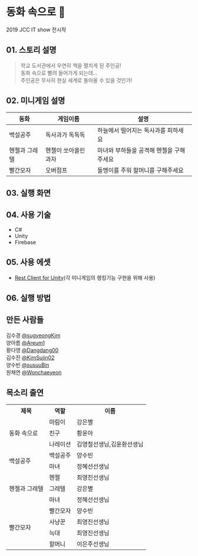 # 동화 속으로 :cherry_blossom:
2019 JCC IT show 전시작  

## 01. 스토리 설명

>학교 도서관에서 우연히 책을 펼치게 된 주인공!  
동화 속으로 빨려 들어가게 되는데...  
주인공은 무사히 현실 세계로 돌아올 수 있을 것인가!

## 02. 미니게임 설명

동화|게임이름|설명
----------|---------|---------
백설공주|독사과가 독독독|하늘에서 떨어지는 독사과를 피하세요
헨젤과 그레텔|헨젤이 쏘아올린 과자|마녀와 부하들을 공격해 헨젤을 구해주세요
빨간모자|오버점프|돌멩이를 주워 할머니를 구해주세요

## 03. 실행 화면

## 04. 사용 기술
* C#
* Unity
* Firebase

## 05. 사용 에셋
* [Rest Client for Unity](https://assetstore.unity.com/packages/tools/network/rest-client-for-unity-102501)(각 미니게임의 랭킹기능 구현을 위해 사용)

## 06. 실행 방법

## 만든 사람들
김수경 [@sugyeongKim](https://github.com/sugyeongKim)  
양아름 [@Areum1](https://github.com/Areum1)  
황다영 [@Dangdang00](https://github.com/Dangdang00)  
김수진 [@KimSujin02](https://github.com/KimSujin02)  
양수빈 [@susuuBin](https://github.com/susuuBin)  
원채연 [@Wonchaeyeon](https://github.com/Wonchaeyeon)  

## 목소리 출연

<table>
  <tr>
    <th>제목</th>
    <th>역할</th>
    <th>이름</th>
  </tr>
    <tr>
    <td rowspan="3">동화 속으로</td>
    <td>미림이</td>
    <td>강은별</td>
  </tr>
  <tr>
    <td>친구</td>
    <td>황윤아</td>
  </tr>
  <tr>
    <td>나레이션</td>
    <td>김영철선생님,김윤환선생님</td>
  </tr>
  <tr>
    <td rowspan="2">백설공주</td>
    <td>백설공주</td>
    <td>양수빈</td>
  </tr>
  <tr>
    <td>마녀</td>
    <td>정혜선선생님</td>
  </tr>
  <tr>
    <td rowspan="3">헨젤과 그레텔</td>
    <td>헨젤</td>
    <td>최영진선생님</td>
  </tr>
  <tr>
    <td>그레텔</td>
    <td>강은별</td>
  </tr>
  <tr>
    <td>마녀</td>
    <td>정혜선선생님</td>
  </tr>
  <tr>
    <td rowspan="4">빨간모자</td>
    <td>빨간모자</td>
    <td>양수빈</td>
  </tr>
  <tr>
    <td>사냥꾼</td>
    <td>최영진선생님</td>
  </tr>
  <tr>
    <td>늑대</td>
    <td>최영진선생님</td>
  </tr>
  <tr>
    <td>할머니</td>
    <td>이은주선생님</td>
  </tr>
 </table>
